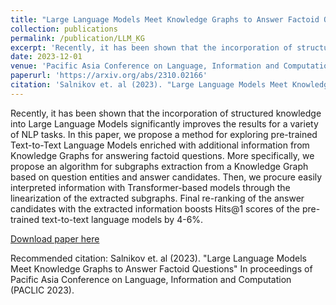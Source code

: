 ```yaml
---
title: "Large Language Models Meet Knowledge Graphs to Answer Factoid Questions"
collection: publications
permalink: /publication/LLM_KG
excerpt: 'Recently, it has been shown that the incorporation of structured knowledge into Large Language Models significantly improves the results for a variety of NLP tasks. In this paper, we propose a method for exploring pre-trained Text-to-Text Language Models enriched with additional information from Knowledge Graphs for answering factoid questions. More specifically, we propose an algorithm for subgraphs extraction from a Knowledge Graph based on question entities and answer candidates. Then, we procure easily interpreted information with Transformer-based models through the linearization of the extracted subgraphs. Final re-ranking of the answer candidates with the extracted information boosts Hits@1 scores of the pre-trained text-to-text language models by 4-6%. '
date: 2023-12-01
venue: 'Pacific Asia Conference on Language, Information and Computation (PACLIC 37)'
paperurl: 'https://arxiv.org/abs/2310.02166'
citation: 'Salnikov et. al (2023). "Large Language Models Meet Knowledge Graphs to Answer Factoid Questions" In proceedings of Pacific Asia Conference on Language, Information and Computation (PACLIC 2023).'
---
```

Recently, it has been shown that the incorporation of structured knowledge into Large Language Models significantly improves the results for a variety of NLP tasks. In this paper, we propose a method for exploring pre-trained Text-to-Text Language Models enriched with additional information from Knowledge Graphs for answering factoid questions. More specifically, we propose an algorithm for subgraphs extraction from a Knowledge Graph based on question entities and answer candidates. Then, we procure easily interpreted information with Transformer-based models through the linearization of the extracted subgraphs. Final re-ranking of the answer candidates with the extracted information boosts Hits@1 scores of the pre-trained text-to-text language models by 4-6%. 

[Download paper here](https://arxiv.org/abs/2310.02166)

Recommended citation: Salnikov et. al (2023). "Large Language Models Meet Knowledge Graphs to Answer Factoid Questions" In proceedings of Pacific Asia Conference on Language, Information and Computation (PACLIC 2023).